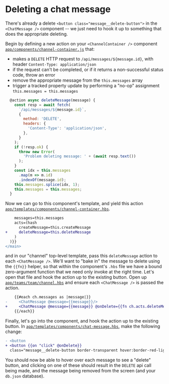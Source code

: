 # Deleting a chat message

There's already a delete `<button class="message__delete-button">` in the `<ChatMessage />` component -- we just need to hook it up to something that does the appropriate deleting.

Begin by defining a new action on your `<ChannelContainer />` component [`app/components/channel-container.js`](../app/components/channel-container.js) that:

- makes a `DELETE` HTTP request to `/api/messages/${message.id}`, with header `Content-Type: application/json`
- if the request can't be completed, or if it returns a non-successful status code, throw an error
- remove the appropriate message from the `this.messages` array
- trigger a tracked property update by performing a "no-op" assignment `this.messages = this.messages`

```js
  @action async deleteMessage(message) {
    const resp = await fetch(
      `/api/messages/${message.id}`,
      {
        method: 'DELETE',
        headers: {
          'Content-Type': 'application/json',
        },
      }
    );
    if (!resp.ok) {
      throw new Error(
        'Problem deleting message: ' + (await resp.text())
      );
    }
    const idx = this.messages
      .map(m => m.id)
      .indexOf(message.id);
    this.messages.splice(idx, 1);
    this.messages = this.messages;
  }

```

Now we can go to this component's template, and yield this action [`app/templates/components/channel-container.hbs`](../app/templates/components/channel-container.hbs).

```diff
    messages=this.messages
    acts=(hash
      createMessage=this.createMessage
+     deleteMessage=this.deleteMessage
    )
  )}}
</main>

```

and in our "channel" top-level template, pass this `deleteMessage` action to each `<ChatMessage />`. We'll want to "bake in" the message to delete using the `{{fn}}` helper, so that within the component's `.hbs` file we have a bound zero-argument function that we need only invoke at the right time. Let's open that file and hook the action up to the existing button. Open up [`app/teams/team/channel.hbs`](../app/teams/team/channel.hbs) and ensure each `<ChatMessage />` is passed the action.

```diff
    {{#each ch.messages as |message|}}
-     <ChatMessage @message={{message}}/>
+     <ChatMessage @message={{message}} @onDelete={{fn ch.acts.deleteMessage message}}/>
    {{/each}}
```

Finally, let's go into the component, and hook the action up to the existing button. In [`app/templates/components/chat-message.hbs`](../app/templates/components/chat-message.hbs), make the following change:

```diff
- <button
+ <button {{on "click" @onDelete}}
  class="message__delete-button border-transparent hover:border-red-light show-on-hover hover:bg-red-lightest border-1 rounded mb-1 pl-3 pr-2 py-1"
```

You should now be able to hover over each message to see a "delete" button, and clicking on one of these should result in the `DELETE` api call being made, and the message being removed from the screen (and your `db.json` database).
